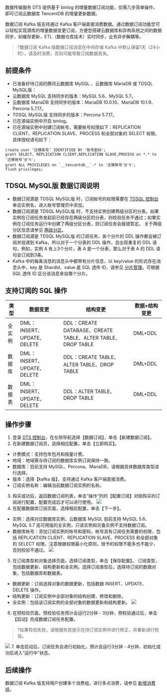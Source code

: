 数据传输服务 DTS 提供基于 binlog 的增量数据订阅功能，仅需几步简单操作，即可订阅云数据库 TencentDB 的增量更新数据。

数据订阅 Kafka 版支持通过 Kafka 客户端直接消费数据。通过数据订阅功能您可以轻松实现源库的增量数据变更订阅，方便您搭建云数据库和异构系统之间的数据同步，如缓存更新，ETL（数据仓库技术）实时同步，业务异步解耦等。
>?数据订阅 Kafka 版数据订阅消息在中间存储 Kafka 中默认保留1天（24小时），请及时消费，否则可能导致订阅数据丢失。
>
## 前提条件
- 已准备好待订阅的腾讯云数据库 MySQL 、云数据库 MariaDB 或 TDSQL MySQL版：
 - 云数据库 MySQL 支持同步的版本：MySQL 5.6、MySQL 5.7。
 - 云数据库 MariaDB 支持同步的版本：MariaDB 10.0.10、MariaDB 10.1.9、Percona 5.7.17。
 - TDSQL MySQL版 支持同步的版本：Percona 5.7.17。
- 已在源端实例中开启 binlog。
- 已在源端实例中创建订阅帐号，需要帐号权限如下：REPLICATION CLIENT、REPLICATION SLAVE、PROCESS 和全部对象的 SELECT 权限。
具体授权语句如下：
```
create user ‘迁移账号’ IDENTIFIED BY '账号密码';
grant SELECT, REPLICATION CLIENT,REPLICATION SLAVE,PROCESS on *.* to '迁移账号'@'%';
grant ALL PRIVILEGES on `__tencentdb__`.* to '迁移账号'@'%';
flush privileges;
```

## TDSQL MySQL版 数据订阅说明
- 数据订阅源是 TDSQL MySQL版 时，订阅帐号的权限需要在 [TDSQL 控制台](https://console.cloud.tencent.com/tdsqld) 单击实例名，进入帐号管理页中添加。
- 数据订阅源是 TDSQL MySQL版 时，不支持实例创建两级分区的分表。如果实例在订阅任务发起前已经存在两级分区的分表，则校验任务不通过；如果实例在订阅任务运行中创建了两级分区分表，则订阅任务会报错暂定。
关于两级分区信息请参见 [两级分区](https://cloud.tencent.com/document/product/557/16945)。
- 数据订阅源是 TDSQL MySQL版 的订阅任务，各个分片的 DDL 操作都会被订阅并投递到 Kafka，所以对于一个分表的 DDL 操作，会出现重复的 DDL 语句，例如，实例 A 有上3个分片，表 A 是一个分表，那么对于表 A 的 DDL 语句会订阅到3条。
- Kafka 中的每条消息的消息头中都带有分片信息，以 key/value 的形式存在消息头中，key 是 ShardId，value 是 SQL 透传 ID，请参见 [分片管理](https://console.cloud.tencent.com/tdsqld)，可根据 SQL 透传 ID 区分该消息来自哪个分片。

## 支持订阅的 SQL 操作
|  类型      | 数据变更                    | 结构变更                                                    | 数据+结构变更 |
| ------ | --------------------------- | ----------------------------------------------------------- | ------------- |
| 全实例 | DML：INSERT、UPDATE、DELETE | DDL：CREATE DATABASE、CREATE TABLE、ALTER TABLE、DROP TABLE | DML+DDL       |
| 数据库 | DML：INSERT、UPDATE、DELETE | DDL：CREATE TABLE、ALTER TABLE、DROP TABLE    | DML+DDL       |
| 数据表 | DML：INSERT、UPDATE、DELETE | DDL：ALTER TABLE、DROP TABLE                            | DML+DDL       |

## 操作步骤
1. 登录 [DTS 控制台](https://console.cloud.tencent.com/dts/dss)，在左侧导航选择【数据订阅】，单击【新建数据订阅】。
2. 在新建数据订阅页，选择相应配置，单击【立即购买】。
 - 计费模式：支持包年包月和按量计费。
 - 地域：地域需与待订阅的数据库实例订阅保持一致。
 - 数据库：目前支持 MySQL、Percona、MariaDB，请根据具体数据库类型进行选择。
 - 版本：选择【kafka 版】，支持通过 Kafka 客户端直接消费。
 - 订阅实例名称：编辑当前数据订阅实例的名称。
3. 购买成功后，返回数据订阅列表，单击”操作“列的【配置订阅】对刚购买的订阅进行配置，配置完成后才可以进行使用。
![](https://main.qcloudimg.com/raw/d45bbff5e702281fdc57984720999e6c.png)
4. 在配置数据库订阅页面，选择相应配置，单击【下一步】。
 - 实例：选择对应数据库实例，云数据库 MySQL 目前支持 MySQL 5.6、MySQL 5.7 高可用版的主实例，只读实例和灾备实例不支持数据订阅。
 - 数据库帐号：添加订阅实例的帐号和密码，帐号具有订阅任务需要的权限，包括 REPLICATION CLIENT、REPLICATION SLAVE、PROCESS 和全部对象的 SELECT 权限。注意根据权限最小化原则，授予的权限不能多也不能少，否则校验不通过。
![](https://main.qcloudimg.com/raw/5d4cb75fcadd6e33233781d09da10433.png)
5. 在订阅类型和对象选择页面，选择订阅类型，单击【保存配置】。
订阅类型，包括数据更新、结构更新和全实例。选择订阅类型后，选择待订阅的数据对象，包括数据库和数据表。
  - 数据更新：订阅选择对象的数据更新，包括数据 INSERT、UPDATE、DELETE 操作。
  - 结构更新：订阅实例中全部对象的结构创建、修改和删除。
  - 全实例：包括该订阅实例的全部对象的数据更新和结构更新。
![](https://main.qcloudimg.com/raw/edf52681e7fc00588697d1d7ccf7328f.png)
6. 在预校验页面，预校验任务预计会运行2分钟 - 3分钟，预校验通过后，单击【启动】完成数据订阅任务配置。
>?如果校验失败，请根据失败提示在待订阅实例中进行修正，并重新进行校验。
>
![](https://main.qcloudimg.com/raw/c47a857b65b6d3244b985e01492aff9f.png)
7. 单击启动后，订阅任务会进行初始化，预计会运行3分钟 - 4分钟，初始化成功后进入”运行中“状态。

## 后续操作
数据订阅 Kafka 版支持用户创建多个消费组，进行多点消费，请参见 [新增消费组](https://cloud.tencent.com/document/product/571/52377)。
